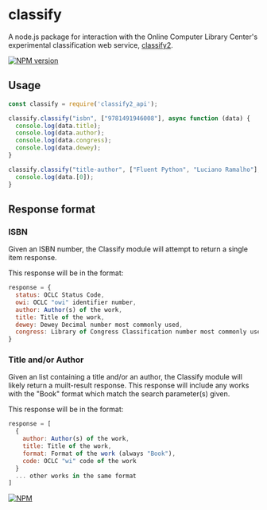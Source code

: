 # classify

A node.js package for interaction with the Online Computer Library Center's
experimental classification web service,
[classify2](http://classify.oclc.org/classify2/).

[![NPM version](https://badge.fury.io/js/classify2_api.png)](http://badge.fury.io/js/classify2_api)

## Usage
```js
const classify = require('classify2_api');

classify.classify("isbn", ["9781491946008"], async function (data) {
  console.log(data.title);
  console.log(data.author);
  console.log(data.congress);
  console.log(data.dewey);
}

classify.classify("title-author", ["Fluent Python", "Luciano Ramalho"], async function (data) {
  console.log(data.[0]);
}
```

## Response format

### ISBN

Given an ISBN number, the Classify module will attempt to return a single item response.

This response will be in the format:
```js
response = {
  status: OCLC Status Code,
  owi: OCLC "owi" identifier number,
  author: Author(s) of the work,
  title: Title of the work,
  dewey: Dewey Decimal number most commonly used,
  congress: Library of Congress Classification number most commonly used
}
```

### Title and/or Author

Given an list containing a title and/or an author, the Classify module will likely
return a muilt-result response. This response will include any works with the "Book"
format which match the search parameter(s) given.

This response will be in the format:
```js
response = [
  {
    author: Author(s) of the work,
    title: Title of the work,
    format: Format of the work (always "Book"),
    code: OCLC "wi" code of the work
  }
  ... other works in the same format
]
```

[![NPM](https://nodei.co/npm/classify2_api.png)](https://nodei.co/npm/classify2_api/)
